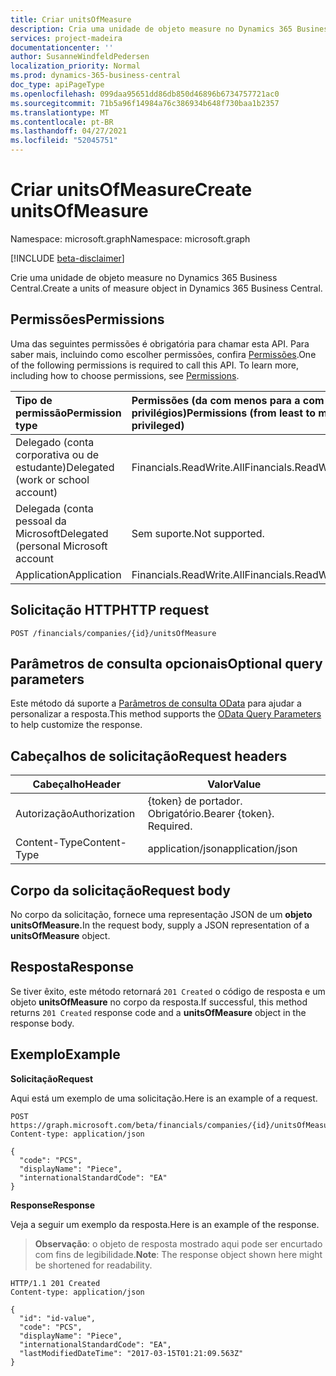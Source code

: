 ```yaml
---
title: Criar unitsOfMeasure
description: Cria uma unidade de objeto measure no Dynamics 365 Business Central.
services: project-madeira
documentationcenter: ''
author: SusanneWindfeldPedersen
localization_priority: Normal
ms.prod: dynamics-365-business-central
doc_type: apiPageType
ms.openlocfilehash: 099daa95651dd86db850d46896b6734757721ac0
ms.sourcegitcommit: 71b5a96f14984a76c386934b648f730baa1b2357
ms.translationtype: MT
ms.contentlocale: pt-BR
ms.lasthandoff: 04/27/2021
ms.locfileid: "52045751"
---
```

# <a name="create-unitsofmeasure"></a><span data-ttu-id="42a30-103">Criar unitsOfMeasure</span><span class="sxs-lookup"><span data-stu-id="42a30-103">Create unitsOfMeasure</span></span>

<span data-ttu-id="42a30-104">Namespace: microsoft.graph</span><span class="sxs-lookup"><span data-stu-id="42a30-104">Namespace: microsoft.graph</span></span>

[!INCLUDE [beta-disclaimer](../../includes/beta-disclaimer.md)]

<span data-ttu-id="42a30-105">Crie uma unidade de objeto measure no Dynamics 365 Business Central.</span><span class="sxs-lookup"><span data-stu-id="42a30-105">Create a units of measure object in Dynamics 365 Business Central.</span></span>

## <a name="permissions"></a><span data-ttu-id="42a30-106">Permissões</span><span class="sxs-lookup"><span data-stu-id="42a30-106">Permissions</span></span>
<span data-ttu-id="42a30-p101">Uma das seguintes permissões é obrigatória para chamar esta API. Para saber mais, incluindo como escolher permissões, confira [Permissões](/graph/permissions-reference).</span><span class="sxs-lookup"><span data-stu-id="42a30-p101">One of the following permissions is required to call this API. To learn more, including how to choose permissions, see [Permissions](/graph/permissions-reference).</span></span>

|<span data-ttu-id="42a30-109">Tipo de permissão</span><span class="sxs-lookup"><span data-stu-id="42a30-109">Permission type</span></span> |<span data-ttu-id="42a30-110">Permissões (da com menos para a com mais privilégios)</span><span class="sxs-lookup"><span data-stu-id="42a30-110">Permissions (from least to most privileged)</span></span>|
|:---------------|:------------------------------------------|
|<span data-ttu-id="42a30-111">Delegado (conta corporativa ou de estudante)</span><span class="sxs-lookup"><span data-stu-id="42a30-111">Delegated (work or school account)</span></span>|<span data-ttu-id="42a30-112">Financials.ReadWrite.All</span><span class="sxs-lookup"><span data-stu-id="42a30-112">Financials.ReadWrite.All</span></span> |
|<span data-ttu-id="42a30-113">Delegada (conta pessoal da Microsoft</span><span class="sxs-lookup"><span data-stu-id="42a30-113">Delegated (personal Microsoft account</span></span>|<span data-ttu-id="42a30-114">Sem suporte.</span><span class="sxs-lookup"><span data-stu-id="42a30-114">Not supported.</span></span>|
|<span data-ttu-id="42a30-115">Application</span><span class="sxs-lookup"><span data-stu-id="42a30-115">Application</span></span>|<span data-ttu-id="42a30-116">Financials.ReadWrite.All</span><span class="sxs-lookup"><span data-stu-id="42a30-116">Financials.ReadWrite.All</span></span>|

## <a name="http-request"></a><span data-ttu-id="42a30-117">Solicitação HTTP</span><span class="sxs-lookup"><span data-stu-id="42a30-117">HTTP request</span></span>
```
POST /financials/companies/{id}/unitsOfMeasure
```

## <a name="optional-query-parameters"></a><span data-ttu-id="42a30-118">Parâmetros de consulta opcionais</span><span class="sxs-lookup"><span data-stu-id="42a30-118">Optional query parameters</span></span>
<span data-ttu-id="42a30-119">Este método dá suporte a [Parâmetros de consulta OData](/graph/query-parameters) para ajudar a personalizar a resposta.</span><span class="sxs-lookup"><span data-stu-id="42a30-119">This method supports the [OData Query Parameters](/graph/query-parameters) to help customize the response.</span></span>

## <a name="request-headers"></a><span data-ttu-id="42a30-120">Cabeçalhos de solicitação</span><span class="sxs-lookup"><span data-stu-id="42a30-120">Request headers</span></span>
|<span data-ttu-id="42a30-121">Cabeçalho</span><span class="sxs-lookup"><span data-stu-id="42a30-121">Header</span></span>|<span data-ttu-id="42a30-122">Valor</span><span class="sxs-lookup"><span data-stu-id="42a30-122">Value</span></span>|
|------|-----|
|<span data-ttu-id="42a30-123">Autorização</span><span class="sxs-lookup"><span data-stu-id="42a30-123">Authorization</span></span>  |<span data-ttu-id="42a30-p102">{token} de portador. Obrigatório.</span><span class="sxs-lookup"><span data-stu-id="42a30-p102">Bearer {token}. Required.</span></span> |
|<span data-ttu-id="42a30-126">Content-Type</span><span class="sxs-lookup"><span data-stu-id="42a30-126">Content-Type</span></span>  |<span data-ttu-id="42a30-127">application/json</span><span class="sxs-lookup"><span data-stu-id="42a30-127">application/json</span></span>   |

## <a name="request-body"></a><span data-ttu-id="42a30-128">Corpo da solicitação</span><span class="sxs-lookup"><span data-stu-id="42a30-128">Request body</span></span>
<span data-ttu-id="42a30-129">No corpo da solicitação, fornece uma representação JSON de um **objeto unitsOfMeasure.**</span><span class="sxs-lookup"><span data-stu-id="42a30-129">In the request body, supply a JSON representation of a **unitsOfMeasure** object.</span></span>

## <a name="response"></a><span data-ttu-id="42a30-130">Resposta</span><span class="sxs-lookup"><span data-stu-id="42a30-130">Response</span></span>
<span data-ttu-id="42a30-131">Se tiver êxito, este método retornará ```201 Created``` o código de resposta e um objeto **unitsOfMeasure** no corpo da resposta.</span><span class="sxs-lookup"><span data-stu-id="42a30-131">If successful, this method returns ```201 Created``` response code and a **unitsOfMeasure** object in the response body.</span></span>

## <a name="example"></a><span data-ttu-id="42a30-132">Exemplo</span><span class="sxs-lookup"><span data-stu-id="42a30-132">Example</span></span>

<span data-ttu-id="42a30-133">**Solicitação**</span><span class="sxs-lookup"><span data-stu-id="42a30-133">**Request**</span></span>

<span data-ttu-id="42a30-134">Aqui está um exemplo de uma solicitação.</span><span class="sxs-lookup"><span data-stu-id="42a30-134">Here is an example of a request.</span></span>

```http
POST https://graph.microsoft.com/beta/financials/companies/{id}/unitsOfMeasure
Content-type: application/json

{
  "code": "PCS",
  "displayName": "Piece",
  "internationalStandardCode": "EA"
}
```

<span data-ttu-id="42a30-135">**Response**</span><span class="sxs-lookup"><span data-stu-id="42a30-135">**Response**</span></span>

<span data-ttu-id="42a30-136">Veja a seguir um exemplo da resposta.</span><span class="sxs-lookup"><span data-stu-id="42a30-136">Here is an example of the response.</span></span> 

> <span data-ttu-id="42a30-137">**Observação**: o objeto de resposta mostrado aqui pode ser encurtado com fins de legibilidade.</span><span class="sxs-lookup"><span data-stu-id="42a30-137">**Note**: The response object shown here might be shortened for readability.</span></span>

```http
HTTP/1.1 201 Created
Content-type: application/json

{
  "id": "id-value",
  "code": "PCS",
  "displayName": "Piece",
  "internationalStandardCode": "EA",
  "lastModifiedDateTime": "2017-03-15T01:21:09.563Z"
}

```



